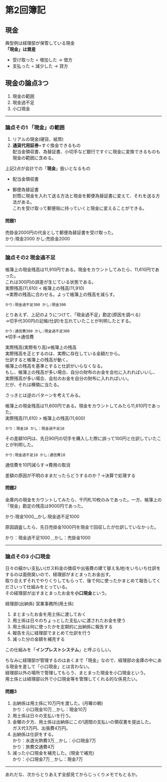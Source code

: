 # 第2回簿記

## 現金

典型例は経理部が保管している現金  
**「現金」は資産**  

- 受け取った = 増加した → 借方  
- 支払った = 減少した → 貸方  

## 現金の論点3つ

1. 現金の範囲
2. 現金過不足
3. 小口現金

---

### 論点その1 「現金」の範囲

1. リアルの現金(硬貨、紙幣)  
2. **通貨代用証券**=すぐ換金できるもの  
配当金領収書、為替証書、小切手など銀行ですぐに現金に変換できるものも現金の範囲に含める。  

上記2点が会計での「**現金**」扱いとなるもの  

- 配当金領収書  

- 郵便為替証書  
封筒に現金を入れて送る方法と現金を郵便為替証書に変えて、それを送る方法がある。  
これを受け取って郵便局に持っていくと現金に変えることができる。  

#### 問題1

売掛金2000円の代金として郵便為替証書を受け取った。  
かり:現金2000 かし:売掛金2000  

---

### 論点その2 現金過不足

帳簿上の現金残高は11,910円である。現金をカウントしてみたら、11,610円であった。  
これは300円の誤差が生じている状態である。  
実際残高(11,610) < 帳簿上の残高(11,910)  
→実際の残高に合わせる。よって帳簿上の残高を減らす。  

`かり:現金過不足300 かし:現金300`  

とりあえず、上記のようにつけて、「現金過不足」勘定(原因を調べる)  
→切手代300円の記帳(仕訳)を忘れていたことが判明したとする。  

`かり:通信費300 かし:現金過不足300`  
※切手→通信費  

実際残高(実際有り高)≠帳簿上の残高  
実際残高を正とするのは、実際に存在している金額だから。  
仕訳すると帳簿上の残高が動く。  
帳簿上の残高を基準とすると仕訳がいらなくなる。  
もし、帳簿上の残高が多い場合、自分の財布のお金を会社に入れればいいし、  
実際残高が多い場合、会社のお金を自分の財布に入れればいい。  
だが、それは横領に当たる。  

さっきとは逆のパターンを考えてみる。  

帳簿上の現金残高は11,600円である。現金をカウントしてみたら11,610円であった。  
実際残高(11,610) > 帳簿上の残高(11,600)  

`かり：現金10 かし：現金過不足10`  

その差額10円は、先日90円の切手を購入した際に誤って100円と仕訳していたことが判明した。  

`かり:現金過不足10 かし:通信費10`  

通信費を10円減らす→費用の取消  

差額の原因が不明のままだったらどうするのか？→決算で処理する  

#### 問題2

金庫内の現金をカウントしてみたら、千円札10枚のみであった。一方、帳簿上の「現金」勘定の残高は9000円であった。  

かり:現金1000__かし:現金過不足1000  

原因調査したら、先日売掛金1000円を現金で回収したが仕訳していなかった。

かり：現金過不足1000＿かし：売掛金1000  

---

### 論点その3 小口現金

日々の細かい支払い(ガス料金の徴収や出張費の建て替え名地)をいちいち仕訳をするのは面倒臭いので、経理部がまとまったお金出す。  
取り合えずそれでやりくりしてもらって、後で何に使ったかまとめて報告してくださいって仕組みをとっている。  
その経理部が出すまとまったお金を**小口現金**という。  

経理部(出納係)
営業事務所(用土係)

1. まとまったお金を用土係に渡しておく
2. 用土係は日々のちょっとした支払いに渡されたお金を使う
3. 用土係は何に使ったかを定期的に出納係に報告する
4. 報告を元に経理部でまとめて仕訳を行う
5. 減った分の金額を補充する

この仕組みを「**インプレストシステム**」と呼ぶらしい。

ちなみに経理部が管理するのはあくまで「現金」なので、経理部の金庫の中にある現金を差して「小口現金」とは言わない。  
経理部以外の場所で管理してもらう、まとまった現金を小口現金という。  
用土係とは経理部以外で小口現金等を管理してくれる的な係見たい。  

#### 問題3

1. 出納係は用土係に10万円を渡した。(月曜の朝)  
   かり：小口現金10万＿かし：現金10万  
2. 用土係は日々の支払いを行う。  
3. 金曜の夕方、用土係は出納係にこの1週間の支払いの領収書を提出した。  
   ガス代3万円、出張費4万円。  
4. 出納係は仕訳をする。  
   かり：水道光熱費3万＿かし：小口現金7万  
   かり：旅費交通費4万  
5. 減った小口現金を補充した。(現金で補充)  
   かり：小口現金7万＿かし：現金7万  

---

あれだな、次からとりあえず全部見てからじっくりメモでもとるか。
